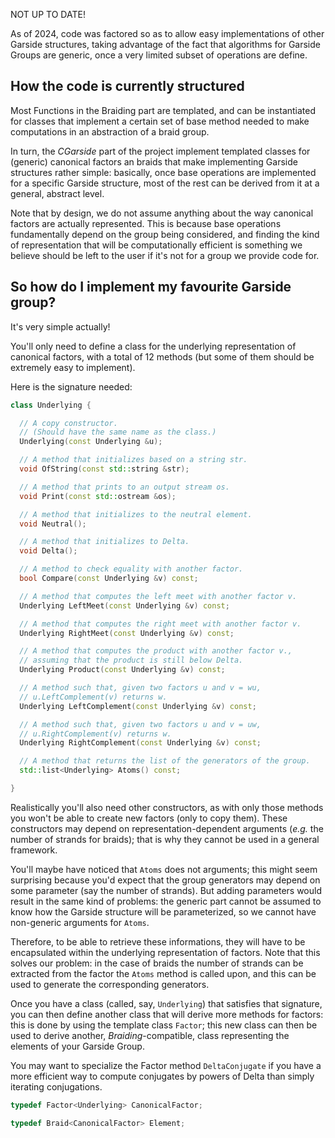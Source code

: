 NOT UP TO DATE!

As of 2024, code was factored so as to allow easy implementations of other Garside structures, taking advantage of the fact that algorithms for Garside Groups are generic, once a very limited subset of operations are define. 

## How the code is currently structured

Most Functions in the Braiding part are templated, and can be instantiated for classes that implement a certain set of base method needed to make computations in an abstraction of a braid group.

In turn, the _CGarside_ part of the project implement templated classes for (generic) canonical factors an braids that make implementing Garside structures rather simple: basically, once base operations are implemented for a specific Garside structure, most of the rest can be derived from it at a general, abstract level.

Note that by design, we do not assume anything about the way canonical factors are actually represented. This is because base operations fundamentally depend on the group being considered, and finding the kind of representation that will be computationally efficient is something we believe should be left to the user if it's not for a group we provide code for.

## So how do I implement my favourite Garside group?

It's very simple actually!

You'll only need to define a class for the underlying representation of canonical factors, with a total of 12 methods (but some of them should be extremely easy to implement).

Here is the signature needed:

```c++
class Underlying {

  // A copy constructor.
  // (Should have the same name as the class.)
  Underlying(const Underlying &u);

  // A method that initializes based on a string str.
  void OfString(const std::string &str);

  // A method that prints to an output stream os.
  void Print(const std::ostream &os);

  // A method that initializes to the neutral element.
  void Neutral();

  // A method that initializes to Delta.
  void Delta();

  // A method to check equality with another factor.
  bool Compare(const Underlying &v) const;

  // A method that computes the left meet with another factor v.
  Underlying LeftMeet(const Underlying &v) const;

  // A method that computes the right meet with another factor v.
  Underlying RightMeet(const Underlying &v) const;

  // A method that computes the product with another factor v.,
  // assuming that the product is still below Delta.
  Underlying Product(const Underlying &v) const;

  // A method such that, given two factors u and v = wu,
  // u.LeftComplement(v) returns w.
  Underlying LeftComplement(const Underlying &v) const;

  // A method such that, given two factors u and v = uw,
  // u.RightComplement(v) returns w.
  Underlying RightComplement(const Underlying &v) const;

  // A method that returns the list of the generators of the group.
  std::list<Underlying> Atoms() const;

}
```


Realistically you'll also need other constructors, as with only those methods you won't be able to create new factors (only to copy them). These constructors may depend on representation-dependent arguments (_e.g._ the number of strands for braids); that is why they cannot be used in a general framework.

You'll maybe have noticed that `Atoms` does not arguments; this might seem surprising because you'd expect that the group generators may depend on some parameter (say the number of strands). But adding parameters would result in the same kind of problems: the generic part cannot be assumed to know how the Garside structure will be parameterized, so we cannot have non-generic arguments for `Atoms`.

Therefore, to be able to retrieve these informations, they will have to be encapsulated within the underlying representation of factors. Note that this solves our problem: in the case of braids the number of strands can be extracted from the factor the `Atoms` method is called upon, and this can be used to generate the corresponding generators.

Once you have a class (called, say, `Underlying`) that satisfies that signature, you can then define another class that will derive more methods for factors: this is done by using the template class `Factor`; this new class can then be used to derive another, _Braiding_-compatible, class representing the elements of your Garside Group.

You may want to specialize the Factor method `DeltaConjugate` if you have a more efficient way to compute conjugates by powers of Delta than simply iterating conjugations.

```c++
typedef Factor<Underlying> CanonicalFactor;

typedef Braid<CanonicalFactor> Element;
```